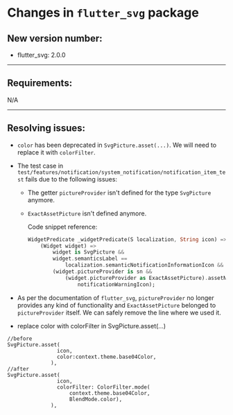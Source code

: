 # Changes in `flutter_svg` package

## New version number:

- flutter_svg: 2.0.0

---

## Requirements:

N/A

---

## Resolving issues:

- `color` has been deprecated in `SvgPicture.asset(...)`. We will need to replace it with `colorFilter`.

- The test case in `test/features/notification/system_notification/notification_item_test` fails due to the following issues:

  - The getter `pictureProvider` isn't defined for the type `SvgPicture` anymore.
  - `ExactAssetPicture` isn't defined anymore.

    Code snippet reference:

    ``` dart
    WidgetPredicate _widgetPredicate(S localization, String icon) =>
        (Widget widget) =>
            widget is SvgPicture &&
            widget.semanticsLabel ==
                localization.semanticNotificationInformationIcon &&
            (widget.pictureProvider is sn &&
                (widget.pictureProvider as ExactAssetPicture).assetName ==
                    notificationWarningIcon);
    ```

- As per the documentation of `flutter_svg`, `pictureProvider` no longer provides any kind of functionality and `ExactAssetPicture` belonged to `pictureProvider` itself. We can safely remove the line where we used it.
- replace color with colorFilter in SvgPicture.asset(...)
```
//before
SvgPicture.asset(
                icon,
                color:context.theme.base04Color,
              ),
//after
SvgPicture.asset(
                icon,
                colorFilter: ColorFilter.mode(
                    context.theme.base04Color,
                    BlendMode.color),
              ),

```